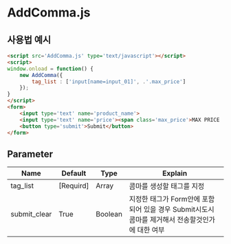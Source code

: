# AddComma.js



## 사용법 예시

```html
<script src='AddComma.js' type='text/javascript'></script>
<script>
window.onload = function() {
    new AddComma({
        tag_list : ['input[name=input_01]', .'.max_price']
    });
}
</script>
<form>
    <input type='text' name='product_name'>
    <input type='text' name='price'><span class='max_price'>MAX PRICE : 3000</span>
    <button type='submit'>Submit</button>
</form>
```



## Parameter

| Name    | Default | Type    | Explain |
| ------------ | ---- | ------- | ------- |
| tag_list     | [Requird] | Array   | 콤마를 생성할 태그를 지정 |
| submit_clear | True | Boolean | 지정한 태그가 Form안에 포함되어 있을 경우 Submit시도시 콤마를 제거해서 전송할것인가에 대한 여부 |

